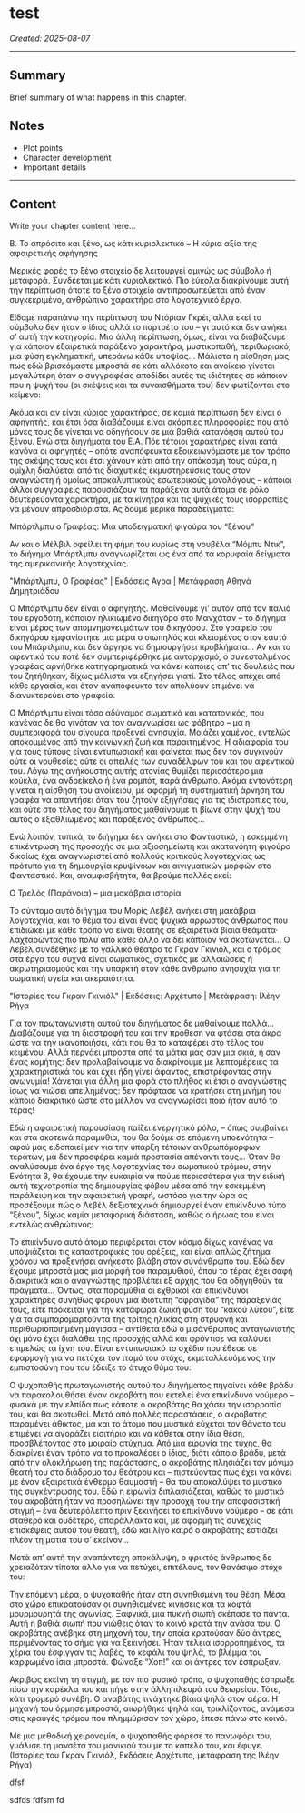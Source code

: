 # test

*Created: 2025-08-07*

---

## Summary
Brief summary of what happens in this chapter.

## Notes
- Plot points
- Character development
- Important details

---

## Content

Write your chapter content here...

Β. Το απρόσιτο και ξένο, ως κάτι κυριολεκτικό – Η κύρια αξία της αφαιρετικής αφήγησης

Μερικές φορές το ξένο στοιχείο δε λειτουργεί αμιγώς ως σύμβολο ή μεταφορά. Συνδέεται με κάτι κυριολεκτικό. Πιο εύκολα διακρίνουμε αυτή την περίπτωση όποτε το ξένο στοιχείο αντιπροσωπεύεται από έναν συγκεκριμένο, ανθρώπινο χαρακτήρα στο λογοτεχνικό έργο.

Είδαμε παραπάνω την περίπτωση του Ντόριαν Γκρέι, αλλά εκεί το σύμβολο δεν ήταν ο ίδιος αλλά το πορτρέτο του – γι αυτό και δεν ανήκει σ’ αυτή την κατηγορία. Μια άλλη περίπτωση, όμως, είναι να διαβάζουμε για κάποιον εξαιρετικά παράξενο χαρακτήρα, μυστικοπαθή, περιθωριακό, μια φύση εγκληματική, υπεράνω κάθε υποψίας... Μάλιστα η αίσθηση μας πως εδώ βρισκόμαστε μπροστά σε κάτι αλλόκοτο και ανοίκειο γίνεται μεγαλύτερη όταν ο συγγραφέας αποδίδει αυτές τις ιδιότητες σε κάποιον που η ψυχή του (οι σκέψεις και τα συναισθήματα του) δεν φωτίζονται στο κείμενο:

Ακόμα και αν είναι κύριος χαρακτήρας, σε καμιά περίπτωση δεν είναι ο αφηγητής, και έτσι όσα διαβάζουμε είναι σκόρπιες πληροφορίες που από μόνες τους δε γίνεται να οδηγήσουν σε μια βαθιά κατανόηση αυτού του ξένου. Ενώ στα διηγήματα του Ε.Α. Πόε τέτοιοι χαρακτήρες είναι κατά κανόνα οι αφηγητές – οπότε αναπόφευκτα εξοικειωνόμαστε με τον τρόπο της σκέψης τους και έτσι χάνουν κάτι από την απόκοσμη τους αύρα, η ομίχλη διαλύεται από τις διαχυτικές εκμυστηρεύσεις τους στον αναγνώστη ή ομοίως αποκαλυπτικούς εσωτερικούς μονολόγους – κάποιοι άλλοι συγγραφείς παρουσιάζουν τα παράξενα αυτά άτομα σε ρόλο δευτερεύοντα χαρακτήρα, με τα κίνητρα και τις ψυχικές τους ισορροπίες να μένουν απροσδιόριστα. Ας δούμε μερικά παραδείγματα:

Μπάρτλμπυ ο Γραφέας: Μια υποδειγματική φιγούρα του “ξένου”

Αν και ο Μέλβιλ οφείλει τη φήμη του κυρίως στη νουβέλα “Μόμπυ Ντικ”, το διήγημα Μπάρτλμπυ αναγνωρίζεται ως ένα από τα κορυφαία δείγματα της αμερικανικής λογοτεχνίας.



"Μπάρτλμπυ, Ο Γραφέας" | Εκδόσεις Άγρα | Μετάφραση Αθηνά Δημητριάδου

Ο Μπάρτλμπυ δεν είναι ο αφηγητής. Μαθαίνουμε γι’ αυτόν από τον παλιό του εργοδότη, κάποιον ηλικιωμένο δικηγόρο στο Μανχάταν – το διήγημα είναι μέρος των απομνημονευμάτων του δικηγόρου. Στο γραφείο του δικηγόρου εμφανίστηκε μια μέρα ο σιωπηλός και κλεισμένος στον εαυτό του Μπάρτλμπυ, και δεν άργησε να δημιουργήσει προβλήματα... Αν και το αφεντικό του ποτέ δεν συμπεριφέρθηκε με αυταρχισμό, ο συνεσταλμένος γραφέας αρνήθηκε κατηγορηματικά να κάνει κάποιες απ’ τις δουλειές που του ζητήθηκαν, δίχως μάλιστα να εξηγήσει γιατί. Στο τέλος απέχει από κάθε εργασία, και όταν αναπόφευκτα τον απολύουν επιμένει να διανυκτερεύει στο γραφείο.

Ο Μπάρτλμπυ είναι τόσο αδύναμος σωματικά και κατατονικός, που κανένας δε θα γινόταν να τον αναγνωρίσει ως φόβητρο – μα η συμπεριφορά του σίγουρα προξενεί ανησυχία. Μοιάζει χαμένος, εντελώς αποκομμένος από την κοινωνική ζωή και παραιτημένος. Η αδιαφορία του για τους τύπους είναι εντυπωσιακή και φαίνεται πως δεν τον συγκινούν ούτε οι νουθεσίες ούτε οι απειλές των συναδέλφων του και του αφεντικού του. Λόγω της ανήκουστης αυτής ατονίας θυμίζει περισσότερο μια κούκλα, ένα ανδρείκελο ή ένα ρομπότ, παρά άνθρωπο. Ακόμα εντονότερη γίνεται η αίσθηση του ανοίκειου, με αφορμή τη συστηματική άρνηση του γραφέα να απαντήσει όταν του ζητούν εξηγήσεις για τις ιδιοτροπίες του, και ούτε στο τέλος του διηγήματος μαθαίνουμε τι βίωνε στην ψυχή του αυτός ο εξαθλιωμένος και παράξενος άνθρωπος...

Ενώ λοιπόν, τυπικά, το διήγημα δεν ανήκει στο Φανταστικό, η εσκεμμένη επικέντρωση της προσοχής σε μια αξιοσημείωτη και ακατανόητη φιγούρα δικαίως έχει αναγνωριστεί από πολλούς κριτικούς λογοτεχνίας ως πρότυπο για τη δημιουργία κρυψίνοων και αινιγματικών μορφών στο Φανταστικό. Και, αναμφισβήτητα, θα βρούμε πολλές εκεί:

Ο Τρελός (Παράνοια) – μια μακάβρια ιστορία

Το σύντομο αυτό διήγημα του Μορίς Λεβέλ ανήκει στη μακάβρια λογοτεχνία, και το θέμα του είναι ένας ψυχικά άρρωστος άνθρωπος που επιδιώκει με κάθε τρόπο να είναι θεατής σε εξαιρετικά βίαια θεάματα· λαχταρώντας πιο πολύ από κάθε άλλο να δει κάποιον να σκοτώνεται... Ο Λεβέλ συνδέθηκε με το γαλλικό θέατρο το Γκραν Γκινιόλ, και ο τρόμος στα έργα του συχνά είναι σωματικός, σχετικός με αλλοιώσεις ή ακρωτηριασμούς και την υπαρκτή στον κάθε άνθρωπο ανησυχία για τη σωματική υγεία και ακεραιότητα.



"Ιστορίες του Γκραν Γκινιόλ" | Εκδόσεις: Αρχέτυπο | Μετάφραση: Ιλέην Ρήγα

Για τον πρωταγωνιστή αυτού του διηγήματος δε μαθαίνουμε πολλά... Διαβάζουμε για τη διαστροφή του και την πρόθεση να φτάσει στα άκρα ώστε να την ικανοποιήσει, κάτι που θα το καταφέρει στο τέλος του κειμένου. Αλλά περνάει μπροστά από τα μάτια μας σαν μια σκιά, ή σαν ένας κομήτης: δεν προλαβαίνουμε να διακρίνουμε με λεπτομέρειες τα χαρακτηριστικά του και έχει ήδη γίνει άφαντος, επιστρέφοντας στην ανωνυμία! Χάνεται για άλλη μια φορά στο πλήθος κι έτσι ο αναγνώστης ίσως να νιώσει απειλημένος: δεν πρόφτασε να κρατήσει στη μνήμη του κάποιο διακριτικό ώστε στο μέλλον να αναγνωρίσει ποιο ήταν αυτό το τέρας!

Εδώ η αφαιρετική παρουσίαση παίζει ενεργητικό ρόλο, – όπως συμβαίνει και στα σκοτεινά παραμύθια, που θα δούμε σε επόμενη υποενότητα – αφού μας ειδοποιεί μεν για την ύπαρξη τέτοιων ανθρωπόμορφων τεράτων, μα δεν προσφέρει καμιά προστασία απέναντι τους... Όταν θα αναλύσουμε ένα έργο της λογοτεχνίας του σωματικού τρόμου, στην Ενότητα 3, θα έχουμε την ευκαιρία να πούμε περισσότερα για την ειδική αυτή τεχνοτροπία της δημιουργίας φόβου μέσα από την εσκεμμένη παράλειψη και την αφαιρετική γραφή, ωστόσο για την ώρα ας προσέξουμε πώς ο Λεβέλ δεξιοτεχνικά δημιουργεί έναν επικίνδυνο τύπο “ξένου”, δίχως καμία μεταφορική διάσταση, καθώς ο ήρωας του είναι εντελώς ανθρώπινος:

Το επικίνδυνο αυτό άτομο περιφέρεται στον κόσμο δίχως κανένας να υποψιάζεται τις καταστροφικές του ορέξεις, και είναι απλώς ζήτημα χρόνου να προξενήσει ανήκεστο βλάβη στον συνάνθρωπο του. Εδώ δεν έχουμε μπροστά μας μια μορφή του παραμυθιού, όπου το τέρας έχει σαφή διακριτικά και ο αναγνώστης προβλέπει εξ αρχής που θα οδηγηθούν τα πράγματα... Όντως, στα παραμύθια οι εχθρικοί και επικίνδυνοι χαρακτήρες συνήθως φέρουν μια ιδιότυπη “σφραγίδα” της παραξενιάς τους, είτε πρόκειται για την κατάφωρα ζωική φύση του “κακού λύκου”, είτε για τα συμπαρομαρτούντα της τρίτης ηλικίας στη στρυφνή και περιθωριοποιημένη μάγισσα – αντίθετα εδώ ο μισάνθρωπος ανταγωνιστής όχι μόνο έχει διαλάθει της προσοχής αλλά και φρόντισε να καλύψει επιμελώς τα ίχνη του. Είναι εντυπωσιακό το σχέδιο που έθεσε σε εφαρμογή για να πετύχει τον ιταμό του στόχο, εκμεταλλευόμενος την εμπιστοσύνη που του έδειξε το άτυχο θύμα του:

Ο ψυχοπαθής πρωταγωνιστής αυτού του διηγήματος πηγαίνει κάθε βράδυ να παρακολουθήσει έναν ακροβάτη που εκτελεί ένα επικίνδυνο νούμερο – φυσικά με την ελπίδα πως κάποτε ο ακροβάτης θα χάσει την ισορροπία του, και θα σκοτωθεί. Μετά από πολλές παραστάσεις, ο ακροβάτης παραμένει άθικτος, μα και το άτομο που μυστικά εύχεται τον θάνατο του επιμένει να αγοράζει εισιτήριο και να κάθεται στην ίδια θέση, προσβλέποντας στο μοιραίο ατύχημα. Από μια ειρωνία της τύχης, θα διακρίνει έναν τρόπο να το προκαλέσει ο ίδιος, διότι κάποιο βράδυ, μετά από την ολοκλήρωση της παράστασης, ο ακροβάτης πλησιάζει τον μόνιμο θεατή του στο διάδρομο του θεάτρου και – πιστεύοντας πως έχει να κάνει με έναν εξαιρετικά ένθερμο θαυμαστή – θα του αποκαλύψει το μυστικό της συγκέντρωσης του. Εδώ η ειρωνία διπλασιάζεται, καθώς το μυστικό του ακροβάτη ήταν να προσηλώνει την προσοχή του την αποφασιστική στιγμή – ένα δευτερόλεπτο πριν ξεκινήσει το επικίνδυνο νούμερο – σε κάτι σταθερό και ουδέτερο, απαράλλακτο και, με αφορμή τις συνεχείς επισκέψεις αυτού του θεατή, εδώ και λίγο καιρό ο ακροβάτης εστιάζει πλέον τη ματιά του σ’ εκείνον...

Μετά απ’ αυτή την αναπάντεχη αποκάλυψη, ο φρικτός άνθρωπος δε χρειαζόταν τίποτα άλλο για να πετύχει, επιτέλους, τον θανάσιμο στόχο του:

Την επόμενη μέρα, ο ψυχοπαθής ήταν στη συνηθισμένη του θέση. Μέσα στο χώρο επικρατούσαν οι συνηθισμένες κινήσεις και τα κοφτά μουρμουρητά της αγωνίας. Ξαφνικά, μια πυκνή σιωπή σκέπασε τα πάντα. Αυτή η βαθιά σιωπή που νιώθεις όταν το κοινό κρατά την ανάσα του. Ο ακροβάτης ανέβηκε στη μηχανή του, την οποία κρατούσαν δύο άντρες, περιμένοντας το σήμα για να ξεκινήσει. Ήταν τέλεια ισορροπημένος, τα χέρια του έσφιγγαν τις λαβές, το κεφάλι του ψηλά, το βλέμμα του καρφωμένο ίσια μπροστά.
Φώναξε “Χοπ!” και οι άντρες τον έσπρωξαν.

Ακριβώς εκείνη τη στιγμή, με τον πιο φυσικό τρόπο, ο ψυχοπαθής έσπρωξε πίσω την καρέκλα του και πήγε στην άλλη πλευρά του θεωρείου. Τότε, κάτι τρομερό συνέβη. Ο αναβάτης τινάχτηκε βίαια ψηλά στον αέρα. Η μηχανή του όρμησε μπροστά, αιωρήθηκε ψηλά και, τρικλίζοντας, ανάμεσα στις κραυγές τρόμου που πλημμύρισαν τον χώρο, έπεσε πάνω στο κοινό.

Με μια μεθοδική χειρονομία, ο ψυχοπαθής φόρεσε το πανωφόρι του, γυάλισε τη μανσέτα του μανικιού του με το καπέλο του, και έφυγε.
(Ιστορίες του Γκραν Γκινιόλ, Εκδόσεις Αρχέτυπο, μετάφραση της Ιλέην Ρήγα)





dfsf

sdfds
fdfsm fd

